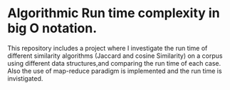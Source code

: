 # Algorithmic Run time complexity in big O notation.
This repository includes a project where I investigate the run time of different similarity algorithms (Jaccard and cosine Similarity) on a corpus using different data structures,and comparing the run time of each case. Also the use of map-reduce paradigm is implemented and the run time is invistigated. 
